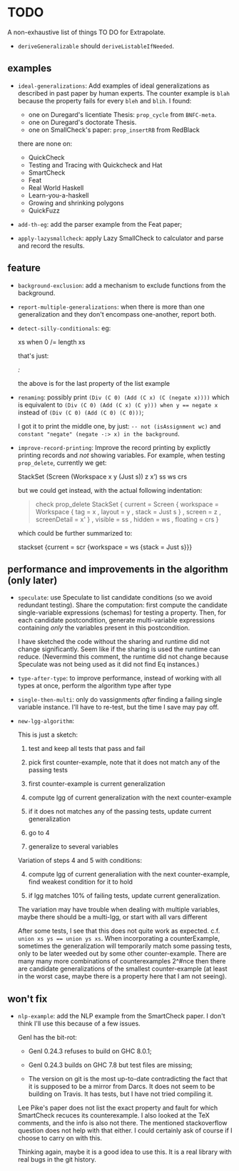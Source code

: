 TODO
====

A non-exhaustive list of things TO DO for Extrapolate.

* `deriveGeneralizable` should `deriveListableIfNeeded`.

examples
--------


* `ideal-generalizations`:
  Add examples of ideal generalizations as described in past paper by human
  experts.  The counter example is `blah` because the property fails for every
  `bleh` and `blih`.  I found:

  - one on Duregard's licentiate Thesis:  `prop_cycle` from `BNFC-meta`.
  - one on Duregard's doctorate Thesis.
  - one on SmallCheck's paper: `prop_insertRB` from RedBlack

  there are none on:

  - QuickCheck
  - Testing and Tracing with Quickcheck and Hat
  - SmartCheck
  - Feat
  - Real World Haskell
  - Learn-you-a-haskell
  - Growing and shrinking polygons
  - QuickFuzz

* `add-th-eg`:
  add the parser example from the Feat paper;

* `apply-lazysmallcheck`:
  apply Lazy SmallCheck to calculator and parse and record the results.

feature
-------

* `background-exclusion`:
  add a mechanism to exclude functions from the background.

* `report-multiple-generalizations`:
  when there is more than one generalization and they don't encompass
  one-another, report both.

* `detect-silly-conditionals`:
  eg:

    xs  when  0 /= length xs

  that's just:

    _:_

  the above is for the last property of the list example

* `renaming`:
  possibly print          `(Div (C 0) (Add (C x) (C (negate x))))`
  which is equivalent to  `(Div (C 0) (Add (C x) (C y))) when y == negate x`
  instead of              `(Div (C 0) (Add (C 0) (C 0)))`;

  I got it to print the  middle one, by just: `-- not (isAssignment wc)` and
  `constant "negate" (negate -:> x) in the background`.


* `improve-record-printing`:
  Improve the record printing by explictly printing records and _not_ showing
  variables.  For example, when testing `prop_delete`, currently we get:

	StackSet (Screen (Workspace x y (Just s)) z x’) ss ws crs

  but we could get instead, with the actual following indentation:

    > check prop_delete
    StackSet { current  = Screen
                        { workspace = Workspace
                                    { tag    = x
                                    , layout = y
                                    , stack  = Just s
                                    }
                        , screen       = z
                        , screenDetail = x'
                        }
             , visible  = ss
             , hidden   = ws
             , floating = crs
             }

  which could be further summarized to:

	stackset {current = scr {workspace = ws {stack = Just s}}}


performance and improvements in the algorithm (only later)
----------------------------------------------------------

* `speculate`:
  use Speculate to list candidate conditions (so we avoid redundant testing).
  Share the computation: first compute the candidate single-variable
  expressions (schemas) for testing a property.  Then, for each candidate
  postcondition, generate multi-variable expressions containing _only_ the
  variables present in this postcondition.

  I have sketched the code without the sharing and runtime did not change
  significantly.  Seem like if the sharing is used the runtime can reduce.
  (Nevermind this comment, the runtime did not change because Speculate was not
  being used as it did not find Eq instances.)

* `type-after-type`:
  to improve performance, instead of working with all types at once, perform
  the algorithm type after type

* `single-then-multi`:
  only do vassignments *after* finding a failing single variable instance.
  I'll have to re-test, but the time I save may pay off.

* `new-lgg-algorithm`:

  This is just a sketch:

  1. test and keep all tests that pass and fail

  2. pick first counter-example, note that it does not match any of the passing
     tests

  3. first counter-example is current generalization

  4. compute lgg of current generalization with the next counter-example

  5. if it does not matches any of the passing tests, update current generalization

  6. go to 4

  7. generalize to several variables

  Variation of steps 4 and 5 with conditions:

  4. compute lgg of current generaliation with the next counter-example,
     find weakest condition for it to hold

  5. if lgg matches 10% of failing tests, update current generalization.

  The variation may have trouble when dealing with multiple variables,
  maybe there should be a multi-lgg, or start with all vars different

  After some tests, I see that this does not quite work as expected.  c.f.
  `union xs ys == union ys xs`. When incorporating a counterExample, sometimes
  the generalization will temporarily match some passing tests, only to be
  later weeded out by some other counter-example.  There are many many more
  combinations of counterexamples 2^#nce then there are candidate
  generalizations of the smallest counter-example (at least in the worst case,
  maybe there is a property here that I am not seeing).



won't fix
---------

* `nlp-example`:
  add the NLP example from the SmartCheck paper.  I don't think I'll use this
  because of a few issues.

  GenI has the bit-rot:

  - GenI 0.24.3 refuses to build on GHC 8.0.1;

  - GenI 0.24.3 builds on GHC 7.8 but test files are missing;

  - The version on git is the most up-to-date contradicting the fact that it is
	supposed to be a mirror from Darcs.  It does not seem to be building on
	Travis.  It has tests, but I have not tried compiling it.

  Lee Pike's paper does not list the exact property and fault for which
  SmartCheck recuces its counterexample.  I also looked at the TeX comments,
  and the info is also not there.  The mentioned stackoverflow question does
  not help with that either.  I could certainly ask of course if I choose to
  carry on with this.

  Thinking again, maybe it is a good idea to use this.  It is a real library
  with real bugs in the git history.
